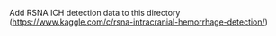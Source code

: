 Add RSNA ICH detection data to this directory (https://www.kaggle.com/c/rsna-intracranial-hemorrhage-detection/)
